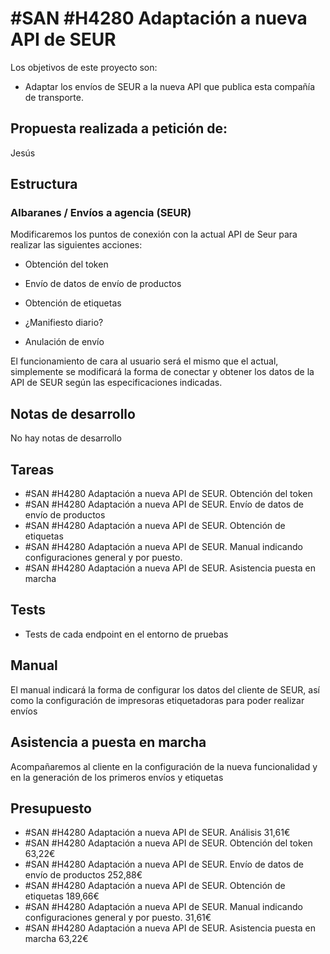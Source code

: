 # #SAN #H4280 Adaptación a nueva API de SEUR

Los objetivos de este proyecto son:
+ Adaptar los envíos de SEUR a la nueva API que publica esta compañía de transporte.

## Propuesta realizada a petición de:
Jesús

## Estructura

### Albaranes / Envíos a agencia (SEUR)
Modificaremos los puntos de conexión con la actual API de Seur para realizar las siguientes acciones:

+ Obtención del token
+ Envío de datos de envío de productos
+ Obtención de etiquetas
+ ¿Manifiesto diario?

+ Anulación de envío

El funcionamiento de cara al usuario será el mismo que el actual, simplemente se modificará la forma de conectar y obtener los datos de la API de SEUR según las especificaciones indicadas.

## Notas de desarrollo
No hay notas de desarrollo

## Tareas

* #SAN #H4280 Adaptación a nueva API de SEUR. Obtención del token
* #SAN #H4280 Adaptación a nueva API de SEUR. Envío de datos de envío de productos
* #SAN #H4280 Adaptación a nueva API de SEUR. Obtención de etiquetas
* #SAN #H4280 Adaptación a nueva API de SEUR. Manual indicando configuraciones general y por puesto.
* #SAN #H4280 Adaptación a nueva API de SEUR. Asistencia puesta en marcha


## Tests
+ Tests de cada endpoint en el entorno de pruebas

## Manual
El manual indicará la forma de configurar los datos del cliente de SEUR, así como la configuración de impresoras etiquetadoras para poder realizar envíos

## Asistencia a puesta en marcha
Acompañaremos al cliente en la configuración de la nueva funcionalidad y en la generación de los primeros envíos y etiquetas

## Presupuesto
* #SAN #H4280 Adaptación a nueva API de SEUR. Análisis 31,61€
* #SAN #H4280 Adaptación a nueva API de SEUR. Obtención del token 63,22€
* #SAN #H4280 Adaptación a nueva API de SEUR. Envío de datos de envío de productos 252,88€
* #SAN #H4280 Adaptación a nueva API de SEUR. Obtención de etiquetas 189,66€
* #SAN #H4280 Adaptación a nueva API de SEUR. Manual indicando configuraciones general y por puesto. 31,61€
* #SAN #H4280 Adaptación a nueva API de SEUR. Asistencia puesta en marcha 63,22€
